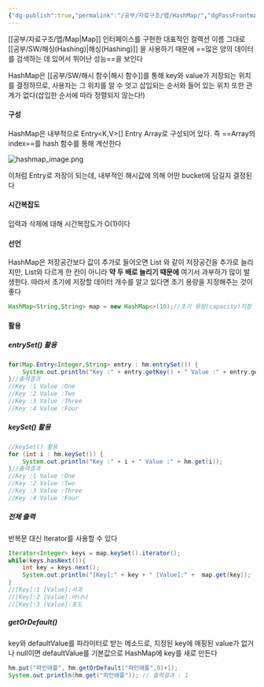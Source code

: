 ```yaml
---
{"dg-publish":true,"permalink":"/공부/자료구조/맵/HashMap/","dgPassFrontmatter":true}
---
```



[[공부/자료구조/맵/Map\|Map]] 인터페이스를 구현한 대표적인 컬렉션
이름 그대로 [[공부/SW/해싱(Hashing)\|해싱(Hashing)]] 을 사용하기 때문에 ==많은 양의 데이터를 검색하는 데 있어서 뛰어난 성능==을 보인다

HashMap은 [[공부/SW/해시 함수\|해시 함수]]를 통해 key와 value가 저장되는 위치를 결정하므로, 사용자는 그 위치를 알 수 엇고 삽입되는 순서와 들어 있는 위치 또한 관계가 없다(삽입한 순서에 따라 정렬되지 않는다!)

#### 구성
HashMap은 내부적으로 Entry<K,V>[] Entry Array로 구성되어 있다. 즉 ==Array의 index==를 hash 함수를 통해 계산한다

![hashmap_image.png](/img/user/첨부파일/hashmap_image.png)

이처럼 Entry로 저장이 되는데, 내부적인 해시값에 의해 어떤 bucket에 담길지 결정된다
#### 시간복잡도
입력과 삭제에 대해 시간복잡도가 O(1)이다

#### 선언
HashMap은 저장공간보다 값이 추가로 들어오면 List 와 같이 저장공간을 추가로 늘리지만, List와 다르게 한 칸이 아니라 **약 두 배로 늘리기 때문에** 여기서 과부하가 많이 발생한다. 따라서 초기에 저장할 데이터 개수를 알고 있다면 초기 용량을 지정해주는 것이 좋다
```java
HashMap<String,String> map = new HashMap<>(10);//초기 용량(capacity)지정
```

#### 활용
##### entrySet() 활용
```java
for(Map.Entry<Integer,String> entry : hm.entrySet()) {
    System.out.println("Key :" + entry.getKey() + " Value :" + entry.getValue());
}//출력결과
//Key :1 Value :One
//Key :2 Value :Two
//Key :3 Value :Three
//Key :4 Value :Four
```

##### keySet() 활용
```java
//keySet() 활용
for (int i : hm.keySet()) {
    System.out.println("Key :" + i + " Value :" + hm.get(i));
}//출력결과
//Key :1 Value :One
//Key :2 Value :Two
//Key :3 Value :Three
//Key :4 Value :Four
```

##### 전체 출력
반복문 대신 Iterator를 사용할 수 있다

```java
Iterator<Integer> keys = map.keySet().iterator();
while(keys.hasNext()){
    int key = keys.next();
    System.out.println("[Key]:" + key + " [Value]:" +  map.get(key));
}
//[Key]:1 [Value]:사과
//[Key]:2 [Value]:바나나
//[Key]:3 [Value]:포도
```

##### getOrDefault()
key와 defaultValue를 파라미터로 받는 메소드로, 지정된 key에 매핑된 value가 없거나 null이면 defaultValue를 기본값으로 HashMap에 key를 새로 만든다

```java
hm.put("파인애플", hm.getOrDefault("파인애플",0)+1);
System.out.println(hm.get("파인애플")); // 출력결과 : 1
```